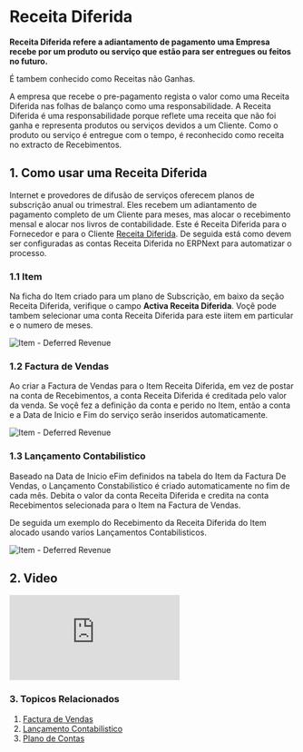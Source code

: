 # Receita Diferida

**Receita Diferida refere a adiantamento de pagamento uma Empresa recebe por um produto ou serviço que estão para ser entregues ou feitos no futuro.** 

É tambem conhecido como Receitas não Ganhas.

A empresa que recebe o pre-pagamento regista o valor como uma Receita Diferida nas folhas de balanço como uma responsabilidade. A Receita Diferida é uma responsabilidade porque reflete uma receita que não foi ganha e representa produtos ou serviços devidos a um Cliente. Como o produto ou serviço é entregue com o tempo, é reconhecido como receita no extracto de Recebimentos.

## 1. Como usar uma Receita Diferida

Internet e provedores de difusão de serviços oferecem planos de subscrição anual ou trimestral. Eles recebem um adiantamento de pagamento completo de um Cliente para meses, mas alocar o recebimento mensal e alocar nos livros de contabilidade. Este é Receita Diferida para o Fornecedor e para o Cliente [Receita Diferida](/docs/user/manual/pt/contabilidade/receita-diferida). De seguida está como devem ser configuradas as contas Receita Diferida no ERPNext para automatizar o processo.

### 1.1 Item

Na ficha do Item criado para um plano de Subscrição, em baixo da seção Receita Diferida, verifique o campo **Activa Receita Diferida**. Voçê pode tambem selecionar uma conta Receita Diferida para este iitem em particular e o numero de meses.

<img class="screenshot" alt="Item - Deferred Revenue" src="{{docs_base_url}}/assets/img/accounts/deferred-item.png">

### 1.2 Factura de Vendas

Ao criar a Factura de Vendas para o Item Receita Diferida, em vez de postar na conta de Recebimentos, a conta Receita Diferida é creditada pelo valor da venda. Se voçê fez a definição da conta e perido no Item, então a conta e a Data de Inicio e Fim do serviço serão inseridos automaticamente.

<img class="screenshot" alt="Item - Deferred Revenue" src="{{docs_base_url}}/assets/img/accounts/deferred-invoice.gif">

### 1.3 Lançamento Contabilistico

Baseado na Data de Inicio eFim definidos na tabela do Item da Factura De Vendas, o Lançamento Constabilistico é criado automaticamente no fim de cada mês. Debita o valor da conta Receita Diferida e credita na conta Recebimentos selecionada para o Item na Factura de Vendas.

De seguida um exemplo do Recebimento da Receita Diferida do Item alocado usando varios Lançamentos Contabilisticos.

<img class="screenshot" alt="Item - Deferred Revenue" src="{{docs_base_url}}/assets/img/accounts/deferred-jv.png">

## 2.  Video

<div class="embed-container">
  <iframe src="https://www.youtube.com/embed/j6mx-EHU4aY" frameborder="0" allow="autoplay; encrypted-media" allowfullscreen>
  </iframe>
</div>

### 3. Topicos Relacionados
1. [Factura de Vendas](/docs/user/manual/pt/contabilidade/factura-vendas)
1. [Lançamento Contabilistico](/docs/user/manual/pt/contabilidade/lançamento-contabilistico)
1. [Plano de Contas](/docs/user/manual/pt/contabilidade/plano-de-contas)
